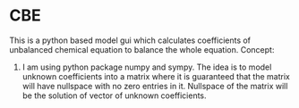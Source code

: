 # CBE
This is a python based model gui which calculates coefficients of unbalanced chemical equation to balance the whole equation.
Concept:
1. I am using python package numpy and sympy. The idea is to model unknown coefficients into a matrix where it is guaranteed that the matrix will have nullspace with no zero entries in it. Nullspace of the matrix will be the solution of vector of unknown coefficients.
